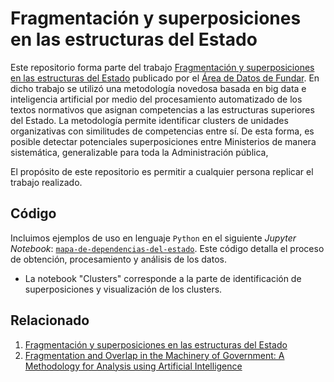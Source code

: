 # Fragmentación y superposiciones en las estructuras del Estado

Este repositorio forma parte del trabajo [Fragmentación y superposiciones en las estructuras del Estado](https://fund.ar/publicacion/fragmentacion-y-superposiciones-en-las-estructuras-del-estado/) publicado por el [Área de Datos de Fundar](https://fund.ar/area/datos/). En dicho trabajo se utilizó una metodología novedosa basada en big data e inteligencia artificial por medio del procesamiento automatizado de los textos normativos que asignan competencias a las estructuras superiores del Estado. La metodología permite identificar clusters de unidades organizativas con similitudes de competencias entre sí. De esta forma, es posible detectar potenciales superposiciones entre Ministerios de manera sistemática, generalizable para toda la Administración pública,

El propósito de este repositorio es permitir a cualquier persona replicar el trabajo realizado. 

## Código 

Incluimos ejemplos de uso en lenguaje `Python` en el siguiente _Jupyter Notebook_: [`mapa-de-dependencias-del-estado`](https://github.com/datos-Fundar/fragmentacion_en_el_estado/blob/main/mapa-de-dependencias-del-estado.ipynb). Este código detalla el proceso de obtención, procesamiento y análisis de los datos.

- La notebook "Clusters" corresponde a la parte de identificación de superposiciones y visualización de los clusters.

## Relacionado

1. [Fragmentación y superposiciones en las estructuras del Estado](https://fund.ar/publicacion/fragmentacion-y-superposiciones-en-las-estructuras-del-estado/)
2. [Fragmentation and Overlap in the Machinery of Government: A Methodology for Analysis using Artificial Intelligence](https://fund.ar/en/publicacion/fragmentation-and-overlap-in-the-machinery-of-government-a-methodology-for-analysis-using-artificial-intelligence/)
